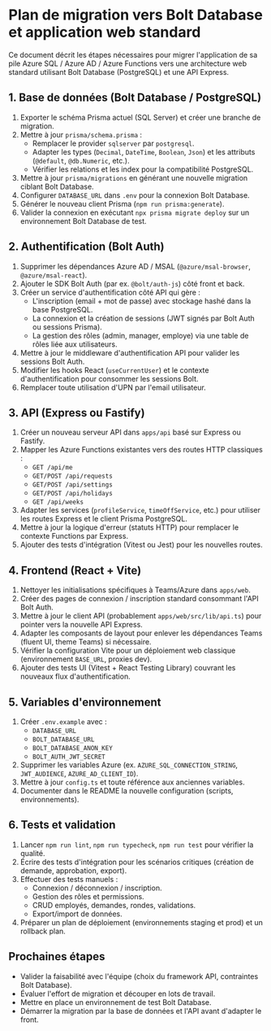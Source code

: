 # Plan de migration vers Bolt Database et application web standard

Ce document décrit les étapes nécessaires pour migrer l'application de sa pile Azure SQL / Azure AD / Azure Functions vers une architecture web standard utilisant Bolt Database (PostgreSQL) et une API Express.

## 1. Base de données (Bolt Database / PostgreSQL)

1. Exporter le schéma Prisma actuel (SQL Server) et créer une branche de migration.
2. Mettre à jour `prisma/schema.prisma` :
   - Remplacer le provider `sqlserver` par `postgresql`.
   - Adapter les types (`Decimal`, `DateTime`, `Boolean`, `Json`) et les attributs (`@default`, `@db.Numeric`, etc.).
   - Vérifier les relations et les index pour la compatibilité PostgreSQL.
3. Mettre à jour `prisma/migrations` en générant une nouvelle migration ciblant Bolt Database.
4. Configurer `DATABASE_URL` dans `.env` pour la connexion Bolt Database.
5. Générer le nouveau client Prisma (`npm run prisma:generate`).
6. Valider la connexion en exécutant `npx prisma migrate deploy` sur un environnement Bolt Database de test.

## 2. Authentification (Bolt Auth)

1. Supprimer les dépendances Azure AD / MSAL (`@azure/msal-browser`, `@azure/msal-react`).
2. Ajouter le SDK Bolt Auth (par ex. `@bolt/auth-js`) côté front et back.
3. Créer un service d'authentification côté API qui gère :
   - L'inscription (email + mot de passe) avec stockage hashé dans la base PostgreSQL.
   - La connexion et la création de sessions (JWT signés par Bolt Auth ou sessions Prisma).
   - La gestion des rôles (admin, manager, employe) via une table de rôles liée aux utilisateurs.
4. Mettre à jour le middleware d'authentification API pour valider les sessions Bolt Auth.
5. Modifier les hooks React (`useCurrentUser`) et le contexte d'authentification pour consommer les sessions Bolt.
6. Remplacer toute utilisation d'UPN par l'email utilisateur.

## 3. API (Express ou Fastify)

1. Créer un nouveau serveur API dans `apps/api` basé sur Express ou Fastify.
2. Mapper les Azure Functions existantes vers des routes HTTP classiques :
   - `GET /api/me`
   - `GET/POST /api/requests`
   - `GET/POST /api/settings`
   - `GET/POST /api/holidays`
   - `GET /api/weeks`
3. Adapter les services (`profileService`, `timeOffService`, etc.) pour utiliser les routes Express et le client Prisma PostgreSQL.
4. Mettre à jour la logique d'erreur (statuts HTTP) pour remplacer le contexte Functions par Express.
5. Ajouter des tests d'intégration (Vitest ou Jest) pour les nouvelles routes.

## 4. Frontend (React + Vite)

1. Nettoyer les initialisations spécifiques à Teams/Azure dans `apps/web`.
2. Créer des pages de connexion / inscription standard consommant l'API Bolt Auth.
3. Mettre à jour le client API (probablement `apps/web/src/lib/api.ts`) pour pointer vers la nouvelle API Express.
4. Adapter les composants de layout pour enlever les dépendances Teams (fluent UI, theme Teams) si nécessaire.
5. Vérifier la configuration Vite pour un déploiement web classique (environnement `BASE_URL`, proxies dev).
6. Ajouter des tests UI (Vitest + React Testing Library) couvrant les nouveaux flux d'authentification.

## 5. Variables d'environnement

1. Créer `.env.example` avec :
   - `DATABASE_URL`
   - `BOLT_DATABASE_URL`
   - `BOLT_DATABASE_ANON_KEY`
   - `BOLT_AUTH_JWT_SECRET`
2. Supprimer les variables Azure (ex. `AZURE_SQL_CONNECTION_STRING`, `JWT_AUDIENCE`, `AZURE_AD_CLIENT_ID`).
3. Mettre à jour `config.ts` et toute référence aux anciennes variables.
4. Documenter dans le README la nouvelle configuration (scripts, environnements).

## 6. Tests et validation

1. Lancer `npm run lint`, `npm run typecheck`, `npm run test` pour vérifier la qualité.
2. Écrire des tests d'intégration pour les scénarios critiques (création de demande, approbation, export).
3. Effectuer des tests manuels :
   - Connexion / déconnexion / inscription.
   - Gestion des rôles et permissions.
   - CRUD employés, demandes, rondes, validations.
   - Export/import de données.
4. Préparer un plan de déploiement (environnements staging et prod) et un rollback plan.

## Prochaines étapes

- Valider la faisabilité avec l'équipe (choix du framework API, contraintes Bolt Database).
- Évaluer l'effort de migration et découper en lots de travail.
- Mettre en place un environnement de test Bolt Database.
- Démarrer la migration par la base de données et l'API avant d'adapter le front.

